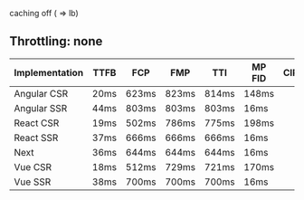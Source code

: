 caching off ( => lb)

## Throttling: none
| Implementation | TTFB | FCP   | FMP   | TTI   | MP FID | CIR | ISP |
| -------------- | ---- | ----- | ----- | ----- | ------ | --- | --- |
| Angular CSR    | 20ms | 623ms | 823ms | 814ms | 148ms  |     |     |
| Angular SSR    | 44ms | 803ms | 803ms | 803ms | 16ms   |     |     |
| React CSR      | 19ms | 502ms | 786ms | 775ms | 198ms  |     |     |
| React SSR      | 37ms | 666ms | 666ms | 666ms | 16ms   |     |     |
| Next           | 36ms | 644ms | 644ms | 644ms | 16ms   |     |     |
| Vue CSR        | 18ms | 512ms | 729ms | 721ms | 170ms  |     |     |
| Vue SSR        | 38ms | 700ms | 700ms | 700ms | 16ms   |     |     |
